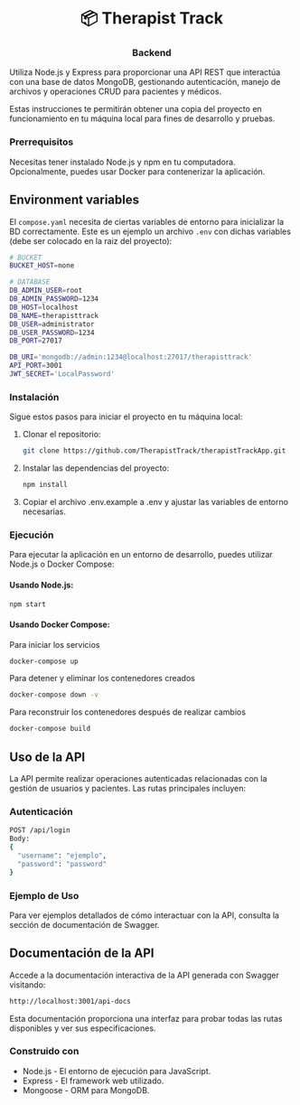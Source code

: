 <h1 align="center">📦 Therapist Track</h1>
<h3 align="center"> Backend </h3>

Utiliza Node.js y Express para proporcionar una API REST que interactúa con una base de datos MongoDB, gestionando autenticación, manejo de archivos y operaciones CRUD para pacientes y médicos.

Estas instrucciones te permitirán obtener una copia del proyecto en funcionamiento en tu máquina local para fines de desarrollo y pruebas.

### Prerrequisitos

Necesitas tener instalado Node.js y npm en tu computadora. Opcionalmente, puedes usar Docker para contenerizar la aplicación.

## Environment variables

El `compose.yaml` necesita de ciertas variables de entorno para inicializar la BD correctamente. Este es un ejemplo un archivo `.env` con dichas variables (debe ser colocado en la raiz del proyecto):

```bash
# BUCKET
BUCKET_HOST=none

# DATABASE
DB_ADMIN_USER=root
DB_ADMIN_PASSWORD=1234
DB_HOST=localhost
DB_NAME=therapisttrack
DB_USER=administrator
DB_USER_PASSWORD=1234
DB_PORT=27017

DB_URI='mongodb://admin:1234@localhost:27017/therapisttrack'
API_PORT=3001
JWT_SECRET='LocalPassword'
```

### Instalación

Sigue estos pasos para iniciar el proyecto en tu máquina local:

1. Clonar el repositorio:

   ```bash
   git clone https://github.com/TherapistTrack/therapistTrackApp.git

   ```

2. Instalar las dependencias del proyecto:

   ```bash
   npm install

   ```

3. Copiar el archivo .env.example a .env y ajustar las variables de entorno necesarias.

### Ejecución

Para ejecutar la aplicación en un entorno de desarrollo, puedes utilizar Node.js o Docker Compose:

#### Usando Node.js:

```bash
npm start
```

#### Usando Docker Compose:

Para iniciar los servicios

```bash
docker-compose up
```

Para detener y eliminar los contenedores creados

```bash
docker-compose down -v
```

Para reconstruir los contenedores después de realizar cambios

```bash
docker-compose build
```

## Uso de la API

La API permite realizar operaciones autenticadas relacionadas con la gestión de usuarios y pacientes. Las rutas principales incluyen:

### Autenticación

```bash
POST /api/login
Body:
{
  "username": "ejemplo",
  "password": "password"
}
```

### Ejemplo de Uso

Para ver ejemplos detallados de cómo interactuar con la API, consulta la sección de documentación de Swagger.

## Documentación de la API

Accede a la documentación interactiva de la API generada con Swagger visitando:

```bash
http://localhost:3001/api-docs
```

Esta documentación proporciona una interfaz para probar todas las rutas disponibles y ver sus especificaciones.

### Construido con

- Node.js - El entorno de ejecución para JavaScript.
- Express - El framework web utilizado.
- Mongoose - ORM para MongoDB.
